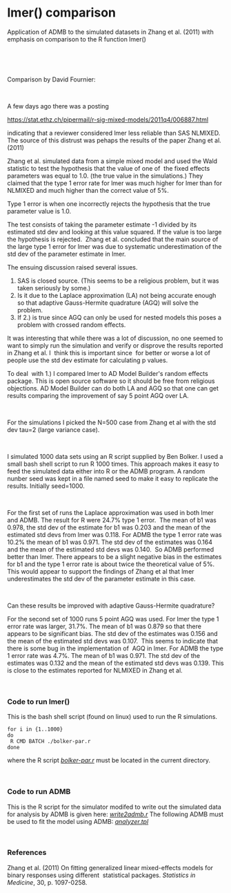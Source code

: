 #  lmer() comparison

Application of ADMB to the simulated datasets in Zhang et al. (2011) with emphasis on comparison to the R function lmer()

 

 

Comparison by David Fournier:

 

A few days ago there was a posting

<https://stat.ethz.ch/pipermail/r-sig-mixed-models/2011q4/006887.html>

indicating that a reviewer considered lmer less reliable than SAS NLMIXED. The source of this distrust was pehaps the results of the paper Zhang et al. (2011)

Zhang et al. simulated data from a simple mixed model and used the Wald statistic to test the hypothesis that the value of one of  the fixed effects parameters was equal to 1.0. (the true value in the simulations.) They claimed that the type 1 error rate for lmer was much higher for lmer than for NLMIXED and much higher than the correct value of 5%.

Type 1 error is when one incorrectly rejects the hypothesis that the true parameter value is 1.0.

The test consists of taking the parameter estimate -1 divided by its estimated std dev and looking at this value squared. If the value is too large the hypothesis is rejected.  Zhang et al. concluded that the main source of the large type 1 error for lmer was due to systematic underestimation of the std dev of the parameter estimate in lmer.

The ensuing discussion raised several issues.

1. SAS is closed source. (This seems to be a religious problem, but it was taken seriously by some.)
2. Is it due to the Laplace approximation (LA) not being accurate enough so that adaptive Gauss-Hermite quadrature (AGQ) will solve the problem.
3. If 2.) is true since AGQ can only be used for nested models this poses a problem with crossed random effects.  

It was interesting that while there was a lot of discussion, no one seemed to want to simply run the simulation and verify or disprove the results reported in Zhang et al. I  think this is important since  for better or worse a lot of people use the std dev estimate for calculating p values.

To deal  with 1.) I compared lmer to AD Model Builder's random effects package. This is open source software so it should be free from religious objections. AD Model Builder can do both LA and AGQ so that one can get results comparing the improvement of say 5 point AGQ over LA.

 

For the simulations I picked the N=500 case from Zhang et al with the std dev tau=2 (large variance case).

 

I simulated 1000 data sets using an R script supplied by Ben Bolker. I used a small bash shell script to run R 1000 times. This approach makes it easy to feed the simulated data either into R or the ADMB program. A random nunber seed was kept in a file named seed to make it easy to replicate the results. Initially seed=1000.

 

For the first set of runs the Laplace approximation was used in both lmer and ADMB. The result for R were 24.7% type 1 error.  The mean of b1 was 0.978, the std dev of the estimate for b1 was 0.203 and the mean of the estimated std devs from lmer was 0.118. For ADMB the type 1 error rate was 10.2% the mean of b1 was 0.971. The std dev of the estimates was 0.164 and the mean of the estimated std devs was 0.140.  So ADMB performed better than lmer. There appears to be a slight negative bias in the estimates for b1 and the type 1 error rate is about twice the theoretical value of 5%. This would appear to support the findings of Zhang et al that lmer underestimates the std dev of the parameter estimate in this case.

 

Can these results be improved with adaptive Gauss-Hermite quadrature?

For the second set of 1000 runs 5 point AGQ was used. For lmer the type 1 error rate was larger, 31.7%. The mean of b1 was 0.879 so that there appears to be significant bias. The std dev of the estimates was 0.156 and the mean of the estimated std devs was 0.107.  This seems to indicate that there is some bug in the implementation of  AGQ in lmer. For ADMB the type 1 error rate was 4.7%. The mean of b1 was 0.971. The std dev of the estimates was 0.132 and the mean of the estimated std devs was 0.139. This is close to the estimates reported for NLMIXED in Zhang et al.

 

### Code to run lmer()

This is the bash shell script (found on linux) used to run the R simulations.

    for i in {1..1000}
    do
     R CMD BATCH ./bolker-par.r
    done

where the R script [_bolker-par.r_][1] must be located in the current directory.

 

### Code to run ADMB

This is the R script for the simulator modifed to write out the simulated data for analysis by ADMB is given here: [_write2admb.r_][2] The following ADMB must be used to fit the model using ADMB: [_analyzer.tpl_][3]

 

### References

Zhang et al. (2011) On fitting generalized linear mixed-effects models for binary responses using different  statistical packages. _Statistics in Medicine_, 30, p. 1097-0258.

[1]: lmer-comparison/bolker-par.r "bolker-par.r"
[2]: lmer-comparison/write2admb.r "write2admb.r"
[3]: lmer-comparison/analyzer.tpl "analyzer.tpl"
